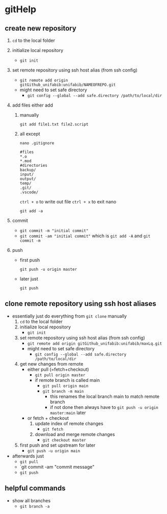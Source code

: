 # gitHelp

## create new repository
1. `cd` to the local folder
1. initialize local repository
    - `git init`
1. set remote repository using ssh host alias (from ssh config)
    - `git remote add origin gitGithub_unifabib:unifabib/NAMEOFREPO.git`
    - might need to set safe directory
      - `git config --global --add safe.directory /path/to/local/dir`
1. add files either add
    1. manually

       `git add file1.txt file2.script`
    1. all except

       `nano .gitignore`
       
          ```
          #files
          *.o
          *.mod
          #directories
          backup/
          input/
          output/
          temp/
          .git/
          .vscode/
          ```
          `ctrl + o` to write out file
          `ctrl + x` to exit nano
       
       `git add -a`
          
1. commit
    - `git commit -m "initial commit"`
    - `git commit -am "initial commit"`
       which is `git add -A` and `git commit -m`
1. push
    - first push
    
      `git push -u origin master`
    - later just

      `git push`

## clone remote repository using ssh host aliases
- essentially just do everything from `git clone` manually
  1. `cd` to the local folder
  1. initialize local repository
      - `git init`
  1. set remote repository using ssh host alias (from ssh config)
      - `git remote add origin gitGithub_unifabib:unifabib/maxLq.git`
      - might need to set safe directory
        - `git config --global --add safe.directory /path/to/local/dir`
  1. get new changes from remote
      - either pull (=fetch+checkout)
        - `git pull origin master`
        - if remote branch is called main
          - `git pull origin main`    
          - `git branch -m main`
            - this renames the local branch main to match remote branch
            - if not done then always have to `git push -u origin master:main` later
      - or fetch + checkout
        1. update index of remote changes
            - `git fetch`
        1. download and merge remote changes
            - `git checkout master`
  1. first push and set upstream for later
     - `git push -u origin main`
- afterwards just
  - `git pull`
  - `git commit -am "commit message"
  - `git push`
     

## helpful commands
- show all branches
    - `git branch -a`
